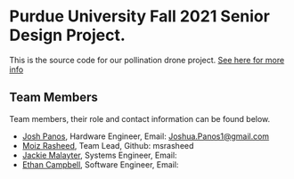 # Purdue University Fall 2021 Senior Design Project.
 
 This is the source code for our pollination drone project. 
[See here for more info](http://jpanos.github.io/ECE-477)

## Team Members
Team members, their role and contact information can be found below. 
  - [Josh Panos](https://jpanos.github.io/ECE-477/Team/progress/panos.html), Hardware Engineer, Email: Joshua.Panos1@gmail.com
  - [Moiz Rasheed](https://jpanos.github.io/ECE-477/Team/progress/mrasheed.html), Team Lead, Github: msrasheed
  - [Jackie Malayter](https://jpanos.github.io/ECE-477/Team/progress/malayter.html), Systems Engineer, Email:
  - [Ethan Campbell](https://jpanos.github.io/ECE-477/Team/progress/campb338.html), Software Engineer, Email:
